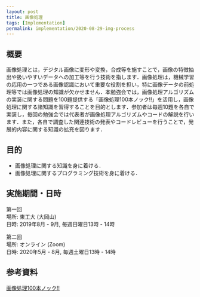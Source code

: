 ```yaml
---
layout: post
title: 画像処理
tags: [Implementation]
permalink: implementation/2020-08-29-img-process
---
```


## 概要
画像処理とは，デジタル画像に変形や変換，合成等を施すことで，画像の特徴抽出や扱いやすいデータへの加工等を行う技術を指します．画像処理は，機械学習の応用の一つである画像認識において重要な役割を担い，特に画像データの前処理等では画像処理の知識が欠かせません．本勉強会では，画像処理アルゴリズムの実装に関する問題を100題提供する「画像処理100本ノック!!」を活用し，画像処理に関する諸知識を習得することを目的とします．参加者は毎週10題を各自で実装し，毎回の勉強会では代表者が画像処理アルゴリズムやコードの解説を行います．また，各自で調査した関連技術の発表やコードレビューを行うことで，発展的内容に関する知識の拡充を図ります．

## 目的
- 画像処理に関する知識を身に着ける．
- 画像処理に関するプログラミング技術を身に着ける．

## 実施期間・日時
第一回 \
場所: 東工大 (大岡山) \
日時: 2019年8月 - 9月, 毎週日曜日13時 - 14時

第二回 \
場所: オンライン (Zoom) \
日時: 2020年5月 - 8月, 毎週土曜日13時 - 14時

## 参考資料
[画像処理100本ノック!!](https://yoyoyo-yo.github.io/Gasyori100knock/)